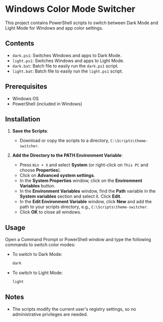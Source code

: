 # Windows Color Mode Switcher

This project contains PowerShell scripts to switch between Dark Mode and Light Mode for Windows and app color settings.
## Contents

- `dark.ps1`: Switches Windows and apps to Dark Mode.
- `light.ps1`: Switches Windows and apps to Light Mode.
- `dark.bat`: Batch file to easily run the `dark.ps1` script.
- `light.bat`: Batch file to easily run the `light.ps1` script.

## Prerequisites

- Windows OS
- PowerShell (included in Windows)

## Installation

1. **Save the Scripts**:
    - Download or copy the scripts to a directory, `C:\Scripts\theme-switcher`.

2. **Add the Directory to the PATH Environment Variable**:
    - Press `Win + X` and select **System** (or right-click on `This PC` and choose **Properties**).
    - Click on **Advanced system settings**.
    - In the **System Properties** window, click on the **Environment Variables** button.
    - In the **Environment Variables** window, find the **Path** variable in the **System variables** section and select it. Click **Edit**.
    - In the **Edit Environment Variable** window, click **New** and add the path to your scripts directory, e.g., `C:\Scripts\theme-switcher`.
    - Click **OK** to close all windows.

## Usage

Open a Command Prompt or PowerShell window and type the following commands to switch color modes:

- To switch to Dark Mode:
    ```ps
    dark
    ```

- To switch to Light Mode:
    ```ps
    light
    ```

## Notes

- The scripts modify the current user's registry settings, so no administrative privileges are needed.
